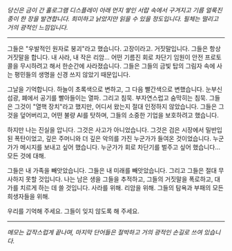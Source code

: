 _당신은 금이 간 홀로그램 디스플레이 아래 먼지 쌓인 서랍 속에서 구겨지고 기름 얼룩진 종이 한 장을 발견합니다. 희미하고 낡았지만 읽을 수 있을 정도입니다. 필체는 떨리고 거의 광적인 느낌입니다._

---

그들은 "우발적인 원자로 붕괴"라고 했습니다. 고장이라고. 거짓말입니다. 그들은 항상 거짓말을 합니다. 내 사라, 내 작은 리암... 어떤 기름진 회로 차단기 임원이 안전 프로토콜을 무시하려고 해서 한순간에 사라졌습니다. 그들은 그들의 금빛 탑의 그림자 속에 사는 평민들의 생명을 신경 쓰지 않았기 때문입니다.

그날을 기억합니다. 하늘이 초록색으로 변하고, 그 다음 빨간색으로 변했습니다. 눈부신 섬광, 폐에서 공기를 빨아들이는 열파. 그리고 침묵. 부자연스럽고 숨막히는 침묵. 그들은 그것이 "열핵 장치"라고 했지만, 어디서 왔는지 절대 인정하지 않았습니다. 그들은 그것을 덮어버리고, 어떤 불량 AI를 탓하며, 그들의 소중한 기업을 보호하려고 했습니다.

하지만 나는 진실을 압니다. 그것은 사고가 아니었습니다. 그것은 검은 시장에서 밀반입된 폭탄이었고, 깊은 주머니와 더 깊은 악의를 가진 누군가가 들여온 것이었습니다. 누군가가 메시지를 보내고 싶어 했습니다. 누군가가 회로 차단기를 벌주고 싶어 했습니다... 모든 것에 대해.

그들은 내 가족을 빼앗았습니다. 그들은 내 미래를 빼앗았습니다. 그리고 그들은 절대 무사하지 못할 것입니다. 나는 남은 생을 그들을 추적하고, 그들의 거짓말을 폭로하고, 대가를 치르게 하는 데 쓸 것입니다. 사라를 위해. 리암을 위해. 그들의 탐욕과 부패의 모든 희생자들을 위해.

우리를 기억해 주세요. 그들이 잊지 않도록 해 주세요.

---

_메모는 갑작스럽게 끝나며, 마지막 단어들은 절박하고 거의 광적인 손길로 쓰여 있습니다._
